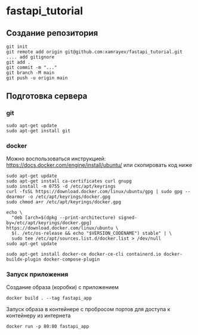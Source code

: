 # fastapi_tutorial

## Создание репозитория
```
git init
git remote add origin git@github.com:xamrayev/fastapi_tutorial.git
.... add gitignore
git add .
git commit -m "..."
git branch -M main
git push -u origin main
```

## Подготовка сервера
### git
```
sudo apt-get update
sudo apt-get install git
```

### docker
Можно воспользоваться инструкцией: https://docs.docker.com/engine/install/ubuntu/
или скопировать код ниже
```
sudo apt-get update
sudo apt-get install ca-certificates curl gnupg
sudo install -m 0755 -d /etc/apt/keyrings
curl -fsSL https://download.docker.com/linux/ubuntu/gpg | sudo gpg --dearmor -o /etc/apt/keyrings/docker.gpg
sudo chmod a+r /etc/apt/keyrings/docker.gpg

echo \
  "deb [arch=$(dpkg --print-architecture) signed-by=/etc/apt/keyrings/docker.gpg] https://download.docker.com/linux/ubuntu \
  $(. /etc/os-release && echo "$VERSION_CODENAME") stable" | \
  sudo tee /etc/apt/sources.list.d/docker.list > /dev/null
sudo apt-get update

sudo apt-get install docker-ce docker-ce-cli containerd.io docker-buildx-plugin docker-compose-plugin
```

### Запуск приложения
Создание образа (коробки) с приложением
```
docker build . --tag fastapi_app
```
Запуск образа в контейнере с пробросом портов для доступа к контейнеру из интернета
```
docker run -p 80:80 fastapi_app
```
